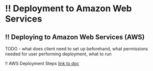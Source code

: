 # !! Deployment to Amazon Web Services

## !! Deploying to Amazon Web Services \(AWS\)

TODO - what does client need to set up beforehand, what permissions needed for user performing deployment, what to run

!! AWS Deployment Steps [link to doc](https://westmonroepartners1.sharepoint.com/:w:/r/sites/Technology/_layouts/15/Doc.aspx?sourcedoc=%7B418824AA-8266-4D46-A551-78EF8371A901%7D&file=AWS%20pre%20deployment.docx&action=default&mobileredirect=true)


